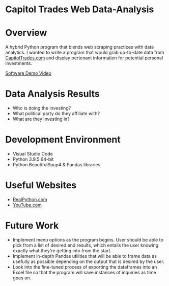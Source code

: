 # Capitol Trades Web Data-Analysis

# Overview

A hybrid Python program that blends web scraping practices with data analytics. I wanted to write a program that would grab up-to-date data from [CapitolTrades.com](https://www.capitoltrades.com/trades?page=1&pageSize=25) and display pertenant information for potential personal investments.



[Software Demo Video](https://youtu.be/simJWWu3zLY)

# Data Analysis Results

* Who is doing the investing?
* What political party do they affiliate with?
* What are they investing in?

# Development Environment

* Visual Studio Code
* Python 3.9.5 64-bit
* Python BeautifulSoup4 & Pandas libraries

# Useful Websites

* [RealPython.com](https://realpython.com/beautiful-soup-web-scraper-python/)
* [YouTube.com](https://www.youtube.com/watch?v=m-koIYWCaIo)

# Future Work

* Implement menu options as the program begins. User should be able to pick from a list of desired end results, which entails the user knowing exactly what they're getting into from the start.
* Implement in-depth Pandas utilities that will be able to frame data as usefully as possible depending on the output that is desired by the user.
* Look into the fine-tuned process of exporting the dataframes into an Excel file so that the program will save instances of inquiries as time goes on. 
